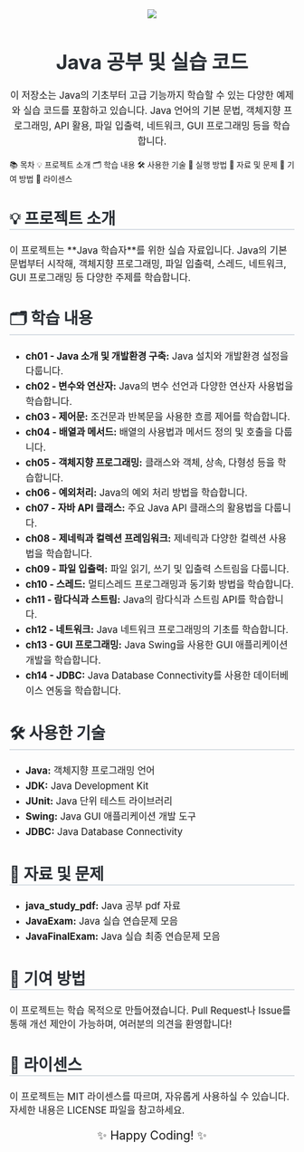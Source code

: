 <div align="center"> <img src="https://capsule-render.vercel.app/api?type=waving&color=auto&height=240&text=🚀%20Java%20Study&animation=fadeIn&fontColor=ffffff&fontSize=60" /> </div> <h1 style="font-size: 2.5em; color: #282d33; text-align: center;">Java 공부 및 실습 코드</h1> <p style="font-size: 1.2em; line-height: 1.6; text-align: center;"> 이 저장소는 Java의 기초부터 고급 기능까지 학습할 수 있는 다양한 예제와 실습 코드를 포함하고 있습니다. Java 언어의 기본 문법, 객체지향 프로그래밍, API 활용, 파일 입출력, 네트워크, GUI 프로그래밍 등을 학습합니다. </p>
📚 목차
💡 프로젝트 소개
🗂️ 학습 내용
🛠️ 사용한 기술
🚀 실행 방법
📄 자료 및 문제
🤝 기여 방법
📄 라이센스
<h2 style="font-size: 2em; border-bottom: 2px solid #d8dee4; color: #282d33;">💡 프로젝트 소개</h2> <p style="font-size: 1.2em;"> 이 프로젝트는 **Java 학습자**를 위한 실습 자료입니다. Java의 기본 문법부터 시작해, 객체지향 프로그래밍, 파일 입출력, 스레드, 네트워크, GUI 프로그래밍 등 다양한 주제를 학습합니다. </p>
<h2 style="font-size: 2em; border-bottom: 2px solid #d8dee4; color: #282d33;">🗂️ 학습 내용</h2> <ul style="font-size: 1.2em; line-height: 1.6;"> <li><b>ch01 - Java 소개 및 개발환경 구축:</b> Java 설치와 개발환경 설정을 다룹니다.</li> <li><b>ch02 - 변수와 연산자:</b> Java의 변수 선언과 다양한 연산자 사용법을 학습합니다.</li> <li><b>ch03 - 제어문:</b> 조건문과 반복문을 사용한 흐름 제어를 학습합니다.</li> <li><b>ch04 - 배열과 메서드:</b> 배열의 사용법과 메서드 정의 및 호출을 다룹니다.</li> <li><b>ch05 - 객체지향 프로그래밍:</b> 클래스와 객체, 상속, 다형성 등을 학습합니다.</li> <li><b>ch06 - 예외처리:</b> Java의 예외 처리 방법을 학습합니다.</li> <li><b>ch07 - 자바 API 클래스:</b> 주요 Java API 클래스의 활용법을 다룹니다.</li> <li><b>ch08 - 제네릭과 컬렉션 프레임워크:</b> 제네릭과 다양한 컬렉션 사용법을 학습합니다.</li> <li><b>ch09 - 파일 입출력:</b> 파일 읽기, 쓰기 및 입출력 스트림을 다룹니다.</li> <li><b>ch10 - 스레드:</b> 멀티스레드 프로그래밍과 동기화 방법을 학습합니다.</li> <li><b>ch11 - 람다식과 스트림:</b> Java의 람다식과 스트림 API를 학습합니다.</li> <li><b>ch12 - 네트워크:</b> Java 네트워크 프로그래밍의 기초를 학습합니다.</li> <li><b>ch13 - GUI 프로그래밍:</b> Java Swing을 사용한 GUI 애플리케이션 개발을 학습합니다.</li> <li><b>ch14 - JDBC:</b> Java Database Connectivity를 사용한 데이터베이스 연동을 학습합니다.</li> </ul>
<h2 style="font-size: 2em; border-bottom: 2px solid #d8dee4; color: #282d33;">🛠️ 사용한 기술</h2> <ul style="font-size: 1.2em; line-height: 1.6;"> <li><b>Java:</b> 객체지향 프로그래밍 언어</li> <li><b>JDK:</b> Java Development Kit</li> <li><b>JUnit:</b> Java 단위 테스트 라이브러리</li> <li><b>Swing:</b> Java GUI 애플리케이션 개발 도구</li> <li><b>JDBC:</b> Java Database Connectivity</li> </ul>

<h2 style="font-size: 2em; border-bottom: 2px solid #d8dee4; color: #282d33;">📄 자료 및 문제</h2> <ul style="font-size: 1.2em; line-height: 1.6;"> <li><b>java_study_pdf:</b> Java 공부 pdf 자료</li> <li><b>JavaExam:</b> Java 실습 연습문제 모음</li> <li><b>JavaFinalExam:</b> Java 실습 최종 연습문제 모음</li> </ul>
<h2 style="font-size: 2em; border-bottom: 2px solid #d8dee4; color: #282d33;">🤝 기여 방법</h2> <p style="font-size: 1.2em;"> 이 프로젝트는 학습 목적으로 만들어졌습니다. Pull Request나 Issue를 통해 개선 제안이 가능하며, 여러분의 의견을 환영합니다! </p>
<h2 style="font-size: 2em; border-bottom: 2px solid #d8dee4; color: #282d33;">📄 라이센스</h2> <p style="font-size: 1.2em;"> 이 프로젝트는 MIT 라이센스를 따르며, 자유롭게 사용하실 수 있습니다. 자세한 내용은 LICENSE 파일을 참고하세요. </p> <p style="font-size: 1.5em; text-align: center;">✨ Happy Coding! ✨</p>
